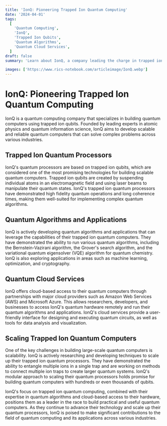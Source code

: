 ```yaml
---
title: 'IonQ: Pioneering Trapped Ion Quantum Computing'
date: '2024-04-01'
tags:
  [
    'Quantum Computing',
    'IonQ',
    'Trapped Ion Qubits',
    'Quantum Algorithms',
    'Quantum Cloud Services',
  ]
draft: false
summary: 'Learn about IonQ, a company leading the charge in trapped ion quantum computing, offering high-performance quantum processors and cloud-based access to their systems.'

images: ['https://www.rics-notebook.com/articleimage/IonQ.webp']
---
```


# IonQ: Pioneering Trapped Ion Quantum Computing

IonQ is a quantum computing company that specializes in building quantum computers using trapped ion qubits. Founded by leading experts in atomic physics and quantum information science, IonQ aims to develop scalable and reliable quantum computers that can solve complex problems across various industries.

## Trapped Ion Quantum Processors

IonQ's quantum processors are based on trapped ion qubits, which are considered one of the most promising technologies for building scalable quantum computers. Trapped ion qubits are created by suspending individual atoms in an electromagnetic field and using laser beams to manipulate their quantum states. IonQ's trapped ion quantum processors have demonstrated high fidelity quantum operations and long coherence times, making them well-suited for implementing complex quantum algorithms.

## Quantum Algorithms and Applications

IonQ is actively developing quantum algorithms and applications that can leverage the capabilities of their trapped ion quantum computers. They have demonstrated the ability to run various quantum algorithms, including the Bernstein-Vazirani algorithm, the Grover's search algorithm, and the variational quantum eigensolver (VQE) algorithm for quantum chemistry. IonQ is also exploring applications in areas such as machine learning, optimization, and cryptography.

## Quantum Cloud Services

IonQ offers cloud-based access to their quantum computers through partnerships with major cloud providers such as Amazon Web Services (AWS) and Microsoft Azure. This allows researchers, developers, and businesses to access IonQ's quantum hardware remotely and run their quantum algorithms and applications. IonQ's cloud services provide a user-friendly interface for designing and executing quantum circuits, as well as tools for data analysis and visualization.

## Scaling Trapped Ion Quantum Computers

One of the key challenges in building large-scale quantum computers is scalability. IonQ is actively researching and developing techniques to scale up their trapped ion quantum processors. They have demonstrated the ability to entangle multiple ions in a single trap and are working on methods to connect multiple ion traps to create larger quantum systems. IonQ's modular approach to scaling their quantum processors holds promise for building quantum computers with hundreds or even thousands of qubits.

IonQ's focus on trapped ion quantum computing, combined with their expertise in quantum algorithms and cloud-based access to their hardware, positions them as a leader in the race to build practical and useful quantum computers. As they continue to advance their technology and scale up their quantum processors, IonQ is poised to make significant contributions to the field of quantum computing and its applications across various industries.
